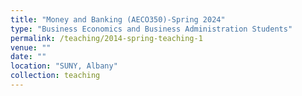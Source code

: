 ```yaml
---
title: "Money and Banking (AECO350)-Spring 2024"
type: "Business Economics and Business Administration Students"
permalink: /teaching/2014-spring-teaching-1
venue: ""
date: ""
location: "SUNY, Albany"
collection: teaching
---
```

